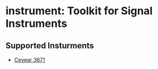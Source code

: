 # instrument: Toolkit for Signal Instruments

## Supported Insturments
- [Ceyear 3671](https://en.ceyear.com/network_analyzer-192?type=file&act=97)